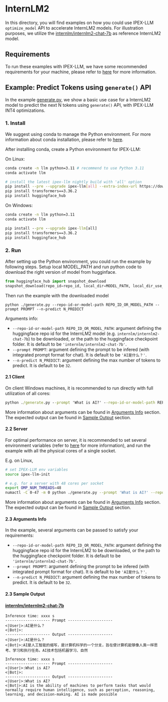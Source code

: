 # InternLM2
In this directory, you will find examples on how you could use IPEX-LLM `optimize_model` API to accelerate InternLM2 models. For illustration purposes, we utilize the [internlm/internlm2-chat-7b](https://huggingface.co/internlm/internlm2-chat-7b) as reference InternLM2 model.

## Requirements
To run these examples with IPEX-LLM, we have some recommended requirements for your machine, please refer to [here](../README.md#recommended-requirements) for more information.

## Example: Predict Tokens using `generate()` API
In the example [generate.py](./generate.py), we show a basic use case for a InternLM2 model to predict the next N tokens using `generate()` API, with IPEX-LLM INT4 optimizations.
### 1. Install
We suggest using conda to manage the Python environment. For more information about conda installation, please refer to [here](https://conda-forge.org/download/).

After installing conda, create a Python environment for IPEX-LLM:

On Linux:

```bash
conda create -n llm python=3.11 # recommend to use Python 3.11
conda activate llm

# install the latest ipex-llm nightly build with 'all' option
pip install --pre --upgrade ipex-llm[all] --extra-index-url https://download.pytorch.org/whl/cpu
pip install transformers==3.36.2
pip install huggingface_hub 
```

On Windows:

```cmd
conda create -n llm python=3.11
conda activate llm

pip install --pre --upgrade ipex-llm[all]
pip install transformers==3.36.2
pip install huggingface_hub 
```

### 2. Run
After setting up the Python environment, you could run the example by following steps.
Setup local MODEL_PATH and run python code to download the right version of model from hugginface.
```python
from huggingface_hub import snapshot_download
snapshot_download(repo_id=repo_id, local_dir=MODEL_PATH, local_dir_use_symlinks=False, revision="v1.1.0")
```
Then run the example with the downloaded model
```
python ./generate.py --repo-id-or-model-path REPO_ID_OR_MODEL_PATH --prompt PROMPT --n-predict N_PREDICT
```
Arguments info:
- `--repo-id-or-model-path REPO_ID_OR_MODEL_PATH`: argument defining the huggingface repo id for the InternLM2 model (e.g. `internlm/internlm2-chat-7b`) to be downloaded, or the path to the huggingface checkpoint folder. It is default to be `'internlm/internlm2-chat-7b'`.
- `--prompt PROMPT`: argument defining the prompt to be infered (with integrated prompt format for chat). It is default to be `'AI是什么？'`.
- `--n-predict N_PREDICT`: argument defining the max number of tokens to predict. It is default to be `32`.

#### 2.1 Client
On client Windows machines, it is recommended to run directly with full utilization of all cores:
```cmd
python ./generate.py --prompt 'What is AI?' --repo-id-or-model-path REPO_ID_OR_MODEL_PATH
```
More information about arguments can be found in [Arguments Info](#23-arguments-info) section. The expected output can be found in [Sample Output](#24-sample-output) section.

#### 2.2 Server
For optimal performance on server, it is recommended to set several environment variables (refer to [here](../README.md#best-known-configuration-on-linux) for more information), and run the example with all the physical cores of a single socket.

E.g. on Linux,
```bash
# set IPEX-LLM env variables
source ipex-llm-init

# e.g. for a server with 48 cores per socket
export OMP_NUM_THREADS=48
numactl -C 0-47 -m 0 python ./generate.py --prompt 'What is AI?' --repo-id-or-model-path REPO_ID_OR_MODEL_PATH
```
More information about arguments can be found in [Arguments Info](#23-arguments-info) section. The expected output can be found in [Sample Output](#24-sample-output) section.

#### 2.3 Arguments Info
In the example, several arguments can be passed to satisfy your requirements:

- `--repo-id-or-model-path REPO_ID_OR_MODEL_PATH`: argument defining the huggingface repo id for the InternLM2 to be downloaded, or the path to the huggingface checkpoint folder. It is default to be `'internlm/internlm2-chat-7b'`.
- `--prompt PROMPT`: argument defining the prompt to be infered (with integrated prompt format for chat). It is default to be `'AI是什么？'`.
- `--n-predict N_PREDICT`: argument defining the max number of tokens to predict. It is default to be `32`.

#### 2.3 Sample Output
#### [internlm/internlm2-chat-7b](https://huggingface.co/internlm/internlm2-chat-7b)
```log
Inference time: xxxx s
-------------------- Prompt --------------------
<|User|>:AI是什么？
<|Bot|>:
-------------------- Output --------------------
<|User|>:AI是什么？
<|Bot|>:AI是人工智能的缩写，是计算机科学的一个分支，旨在使计算机能够像人类一样思考、学习和执行任务。AI技术包括机器学习、自然
```

```log
Inference time: xxxx s
-------------------- Prompt --------------------
<|User|>:What is AI?
<|Bot|>:
-------------------- Output --------------------
<|User|>:What is AI?
<|Bot|>:AI is the ability of machines to perform tasks that would normally require human intelligence, such as perception, reasoning, learning, and decision-making. AI is made possible
```
